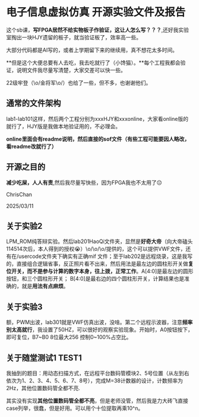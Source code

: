 # 电子信息虚拟仿真 开源实验文件及报告

这个sb课，**写FPGA居然不给实物板子作验证，这让人怎么写？？？**,还好我实验室掏出一块HJY遗留的板子，就当验证板了，效率高一些。

大部分代码都是AI写的，或者上学期留下来的继续用，真不想花太多时间。

**但是这个大便总要有人去吃，我去吃就行了（小馋猫）。**每个工程我都会验证，说明文件我尽量写清楚，大家交差可以快一些。

22级牢登（\o/金将军\o/）也给了一些，但不多，也谢谢他们。

## 通常的文件架构

lab1-lab101这样，然后两个工程分别为xxxHJY和xxxonline，大家看online版的就行了，HJY版是我做本地验证用的，不必理会。

**online里面会有readme说明，然后直接的sof文件（有些工程可能要因人略改，看readme改就行了）**

## 开源之目的

**减少吃屎，人人有责**,然后我尽量写快些，因为FPGA我也不太用了😔

ChrisChan

2025/03/11            

## 关于实验2

LPM_ROM纯答辩实验。然后lab201HaoQi文件夹，显然是**好奇大帝**（向大帝磕头114514次后，本人得到的授权😭）\o/\o/\o/提供的，这个可以提供VWF文件，还有在/usercode文件夹下确实有正确mif
文件；至于lab202是远程烧录，这是我写的，直接组合逻辑省事，反正照片看不出来，然后用法是最左边的圆柱形开关做**复位开关，而不是参与计算的数字本身，往上拨，正常工作**。A[4:0]是最左边的圆形按钮，和三个圆柱形开关；
B[4:0]是最右边的四个圆柱形开关，计算结果也是准确的，就是**用法有点麻烦**。


## 关于实验3

额，PWM出波，lab301就是VWF仿真出波，没啥。第二个远程示波器，注意**频率别太高就行**，我设置了50HZ，可以很好的观察实验现象。开始时，A0按钮按下，即可复位，B7~B0 8位最大256 控制0~100%占空比。

## 关于随堂测试1 TEST1

我抽到的题目：用动态扫描方式，在远程平台数码管模块2、5号位置（从左到右依次为1、2、3、4、5、6、7、8号），完成M=38计数器的设计，计数频率为2Hz，其他位置数码管全都不亮.

其实没有实现**其他位置数码管全都不亮**，但是老师没管，然后我是力大砖飞直接case列举，很蠢，但是好用。可以用个十位提取再乘10^n。